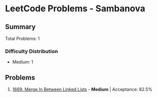 # LeetCode Problems - Sambanova

## Summary
Total Problems: 1

### Difficulty Distribution

- Medium: 1

## Problems

1. [1669. Merge In Between Linked Lists](https://leetcode.com/problems/merge-in-between-linked-lists/) - **Medium** | Acceptance: 82.5%